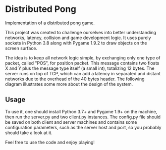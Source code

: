 # Distributed Pong
Implementation of a distributed pong game.

This project was created to challenge ourselves into better understanding networks, latency, collision and game development logic. It uses purely sockets in Python 3.8 along with Pygame 1.9.2 to draw objects on the screen surface.

The idea is to keep all network logic simple, by exchanging only one type of packet, called "POS", for position packet. This message contains two floats X and Y plus the message type itself (a small int), totalizing 12 bytes. The server runs on top of TCP, which can add a latency in separated and distant networks due to the overhead of the 40 bytes header. The following diagram illustrates some more about the design of the system.

## Usage
To use it, one should install Python 3.7+ and Pygame 1.9+ on the machine, then run the server.py and two client.py instances. The config.py file should be saved on both client and server machines and contains some configuration parameters, such as the server host and port, so you probably should take a look at it.


Feel free to use the code and enjoy playing!
